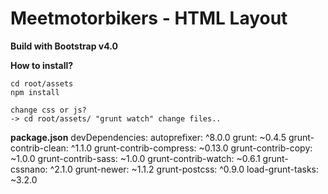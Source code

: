 # Meetmotorbikers - HTML Layout
**Build with Bootstrap v4.0**


**How to install?**
```
cd root/assets
npm install 

change css or js? 
-> cd root/assets/ "grunt watch" change files..

```

**package.json**
devDependencies:
autoprefixer: ^8.0.0
grunt: ~0.4.5
grunt-contrib-clean: ^1.1.0
grunt-contrib-compress: ~0.13.0
grunt-contrib-copy: ~1.0.0
grunt-contrib-sass: ~1.0.0
grunt-contrib-watch: ~0.6.1
grunt-cssnano: ^2.1.0
grunt-newer: ~1.1.2
grunt-postcss: ^0.9.0
load-grunt-tasks: ~3.2.0
